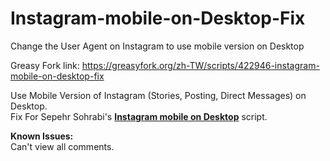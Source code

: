 # Instagram-mobile-on-Desktop-Fix
Change the User Agent on Instagram to use mobile version on Desktop

Greasy Fork link: <https://greasyfork.org/zh-TW/scripts/422946-instagram-mobile-on-desktop-fix>

Use Mobile Version of Instagram (Stories, Posting, Direct Messages) on Desktop.  
Fix For Sepehr Sohrabi's [__Instagram mobile on Desktop__](https://greasyfork.org/zh-TW/scripts/386788-instagram-mobile-on-desktop) script.  

__Known Issues:__  
Can't view all comments.
